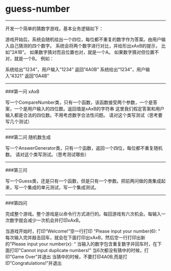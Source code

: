# guess-number

---

开发一个简单的猜数字游戏，基本业务逻辑如下：

游戏开始后，系统会随机给出一个四位，每位都不重复的数字作为答案。由用户输入自己猜测的四个数字。
系统会将两个数字进行对比，并给形出xAxB的提示， 比如”2A1B”。
如果数字猜对而且位置也对，就是一个A。
如果数字猜对但位置不对，就是一个B。
例如：

系统给出”1234”，用户输入”1234”
返回”4A0B”
系统给出”1234”，用户输入”4321”
返回”0A4B”

---

###第一问 xAxB

写一个CompareNumber类，只有一个函数，该函数接受两个参数，一个是答案，一个是用户输入的四位数。返回值是xAxB的字符串 这里我们假定答案和用户输入都是合法的四位数。不用考虑数字合法性问题。 请对这个类写测试（思考要写几个测试）

---

###第二问 随机数生成

写一个AnswerGenerator类，只有一个函数，返回一个四位，每位都不重复随机数。 请对这个类写测试。（思考测试哪些）

---

###第三问

写一个Guess类，还是只有一个函数，但是只有一个参数。把前两问做的类集成起来，写一个集成的单元测试，写一个集成测试。

---

###第四问

完成整个游戏。整个游戏是以命令行方式进行的。每回游戏有六次机会。每输入一次数字就会减少一次机会并打印xAxB。

当游戏开始时，打印“Welcome!”空一行打印 “Please input your number(6): “
每次输入完并敲击回车，就会在下面打印出xAxB，然后空一行打印出新的”Please input your number(x): “
当输入的数字包含重复数字并回车时，在下面打印”Cannot input duplicate numbers!”
当6次都没有猜中的时候，打印”Game Over”并退出
当猜中的时候，不要打印4A0B,而是打印”Congratulations!”并退出